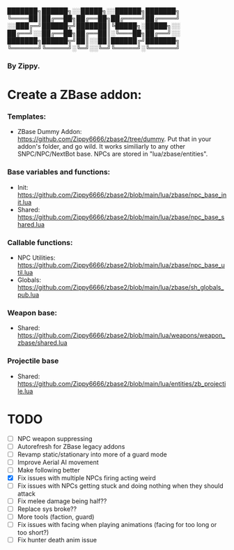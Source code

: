 ███████╗██████╗░░█████╗░░██████╗███████╗
╚════██║██╔══██╗██╔══██╗██╔════╝██╔════╝
░░███╔═╝██████╦╝███████║╚█████╗░█████╗░░
██╔══╝░░██╔══██╗██╔══██║░╚═══██╗██╔══╝░░
███████╗██████╦╝██║░░██║██████╔╝███████╗
╚══════╝╚═════╝░╚═╝░░╚═╝╚═════╝░╚══════╝
### By Zippy.

# Create a ZBase addon:
### Templates:
- ZBase Dummy Addon: https://github.com/Zippy6666/zbase2/tree/dummy. Put that in your addon's folder, and go wild. It works similiarly to any other SNPC/NPC/NextBot base. NPCs are stored in "lua/zbase/entities".

### Base variables and functions:
- Init: https://github.com/Zippy6666/zbase2/blob/main/lua/zbase/npc_base_init.lua
- Shared: https://github.com/Zippy6666/zbase2/blob/main/lua/zbase/npc_base_shared.lua

### Callable functions:
- NPC Utilities: https://github.com/Zippy6666/zbase2/blob/main/lua/zbase/npc_base_util.lua
- Globals: https://github.com/Zippy6666/zbase2/blob/main/lua/zbase/sh_globals_pub.lua

### Weapon base: 
- Shared: https://github.com/Zippy6666/zbase2/blob/main/lua/weapons/weapon_zbase/shared.lua

### Projectile base
- Shared: https://github.com/Zippy6666/zbase2/blob/main/lua/entities/zb_projectile.lua

# TODO
- [ ] NPC weapon suppressing
- [ ] Autorefresh for ZBase legacy addons
- [ ] Revamp static/stationary into more of a guard mode
- [ ] Improve Aerial AI movement
- [ ] Make following better
- [x] Fix issues with multiple NPCs firing acting weird
- [ ] Fix issues with NPCs getting stuck and doing nothing when they should attack
- [ ] Fix melee damage being half??
- [ ] Replace sys broke??
- [ ] More tools (faction, guard)
- [ ] Fix issues with facing when playing animations (facing for too long or too short?)
- [ ] Fix hunter death anim issue